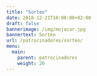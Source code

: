 ```yaml
---
title: "Sorteo"
date: 2018-12-21T10:00:00+02:00
draft: false
bannerimage: /img/mojacar.jpg
bannertext: Sorteo
url: /patrocinadores/sorteo/
menu:
  main:
    parent: patrocinadores
    weight: 20
---
```



